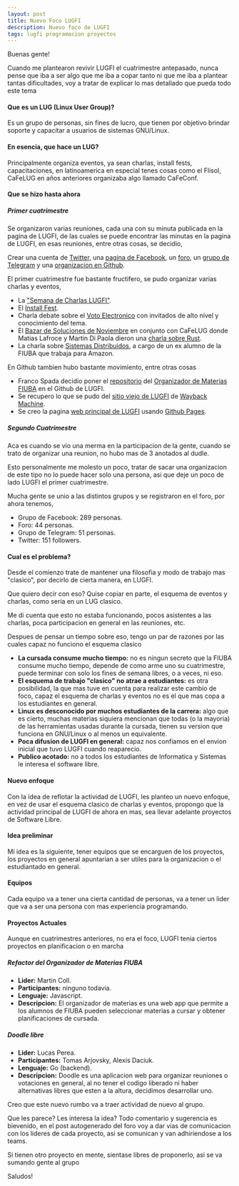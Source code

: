 ```yaml
---
layout: post
title: Nuevo Foco LUGFI
description: Nuevo foco de LUGFI
tags: lugfi programacion proyectos
---
```


Buenas gente!  

Cuando me plantearon revivir LUGFI el cuatrimestre antepasado, nunca pense que iba a ser algo que me iba a
copar tanto ni que me iba a plantear tantas dificultades, voy a tratar de explicar lo mas detallado que pueda todo este tema


#### Que es un LUG (Linux User Group)?

Es un grupo de personas, sin fines de lucro, que tienen por objetivo brindar soporte y capacitar a
usuarios de sistemas GNU/Linux.

#### En esencia, que hace un LUG?

Principalmente organiza eventos, ya sean charlas, install fests, capacitaciones, en latinoamerica en especial tenes cosas como el Flisol, CaFeLUG en años anteriores organizaba algo llamado CaFeConf.

#### Que se hizo hasta ahora
##### Primer cuatrimestre

Se organizaron varias reuniones, cada una con su minuta publicada en la pagina de LUGFI, de las cuales se puede encontrar las minutas en la pagina de LUGFI, en esas reuniones, entre otras cosas, se decidio,

Crear una cuenta de [Twitter](https://twitter.com/LUGFI_Oficial), una 
                    [pagina de Facebook](https://www.facebook.com/groups/lugfi/), un 
                    [foro](https://foro.lug.fi.uba.ar/), un 
                    [grupo de Telegram](https://telegram.me/joinchat/AHsQQT-zSbFrpCbq09ojpw) y una 
                    [organizacion en Github](https://github.com/lugfi).

El primer cuatrimestre fue bastante fructifero, se pudo organizar varias charlas y eventos,

*   La ["Semana de Charlas LUGFI"](https://lugfi.github.io/2016/08/16/semana-lugfi-2016.html).
*   El [Install Fest](https://lugfi.github.io/2016/09/07/dia-instalaciones-septiembre-2016.html).
*   Charla debate sobre el [Voto Electronico](https://lugfi.github.io/2016/10/24/voto-electronico-en-debate.html) con invitados de alto nivel y conocimiento del tema.
*   El [Bazar de Soluciones de Noviembre](https://lugfi.github.io/2016/11/15/bazar-de-soluciones-noviembre-2016.html) en conjunto con CaFeLUG donde Matias Lafroce y Martin Di Paola dieron una [charla sobre Rust](https://www.youtube.com/watch?v=LvH3mlEdwKM).
*   La charla sobre [Sistemas Distribuidos](https://lugfi.github.io/2016/11/25/sistemas-distribuidos-en-la-industria.html), a cargo de un ex alumno de la FIUBA que trabaja para Amazon.    


En Github tambien hubo bastante movimiento, entre otras cosas

*   Franco Spada decidio poner el [repositorio](https://github.com/lugfi/organizador-fiuba) del [Organizador de Materias FIUBA](https://lugfi.github.io/organizador-fiuba/) en el Github de LUGFI.
*   Se recupero lo que se pudo del [sitio viejo de LUGFI](https://lugfi.github.io/lugfi-classic/) de [Wayback Machine](https://archive.org/web/).
*   Se creo la pagina [web principal de LUGFI](https://lugfi.github.io/) usando [Github Pages](https://pages.github.com/).



##### Segundo Cuatrimestre

Aca es cuando se vio una merma en la participacion de la gente, cuando se trato de organizar una reunion, no hubo mas de 3
anotados al dudle.

Esto personalmente me molesto un poco, tratar de sacar una organizacion de este tipo no lo puede hacer solo una persona, asi que deje un poco de lado LUGFI el primer cuatrimestre.


Mucha gente se unio a las distintos grupos y se registraron en el foro, por ahora tenemos,

*   Grupo de Facebook: 289 personas.
*   Foro: 44 personas.
*   Grupo de Telegram: 51 personas.
*   Twitter: 151 followers.  


#### Cual es el problema?

Desde el comienzo trate de mantener una filosofia y modo de trabajo mas "clasico", por decirlo de cierta manera, en LUGFI.

Que quiero decir con eso? Quise copiar en parte, el esquema de eventos y charlas, como seria en un LUG clasico.

Me di cuenta que esto no estaba funcionando, pocos asistentes a las charlas, poca participacion en general en las reuniones, etc.

Despues de pensar un tiempo sobre eso, tengo un par de razones por las cuales capaz no funciono el esquema clasico

*   **La cursada consume mucho tiempo:** no es ningun secreto que la FIUBA consume mucho tiempo, depende de como arme uno su cuatrimestre, puede terminar con solo los fines de semana libres, o a veces, ni eso.
*   **El esquema de trabajo "clasico" no atrae a estudiantes:** es otra posibilidad, la que mas tuve en cuenta para realizar este cambio de foco, capaz el esquema de charlas y eventos no es el que mas copa a los estudiantes en general.
*   **Linux es desconocido por muchos estudiantes de la carrera:** algo que es cierto, muchas materias siquiera mencionan que todas (o la mayoria) de las herramientas usadas durante la cursada, tienen su version que funciona en GNU/Linux o al menos un equivalente.
*   **Poca difusion de LUGFI en general:** capaz nos confiamos en el envion inicial que tuvo LUGFI cuando reaparecio.
*   **Publico acotado:** no a todos los estudiantes de Informatica y Sistemas le interesa el software libre.

#### Nuevo enfoque

Con la idea de reflotar la actividad de LUGFI, les planteo un nuevo enfoque, en vez de usar el esquema clasico de charlas y eventos, propongo que la actividad principal de LUGFI de ahora en mas, sea llevar adelante proyectos de Software Libre.


#### Idea preliminar

Mi idea es la siguiente, tener equipos que se encarguen de los proyectos, los proyectos en general apuntarian a ser utiles para la organizacion o el estudiantado en general.

#### Equipos

Cada equipo va a tener una cierta cantidad de personas, va a tener un lider que va a ser una persona con mas experiencia programando. 


#### Proyectos Actuales

Aunque en cuatrimestres anteriores, no era el foco, LUGFI tenia ciertos proyectos en planificacion o en marcha

##### Refactor del Organizador de Materias FIUBA

*   **Lider:** Martin Coll.
*   **Participantes:** ninguno todavia.
*   **Lenguaje:** Javascript.
*   **Descripcion:** El organizador de materias es una web app que permite a los alumnos de FIUBA pueden seleccionar materias a cursar y obtener planificaciones de cursada.

##### Doodle libre
*   **Lider:** Lucas Perea.
*   **Participantes:** Tomas Arjovsky, Alexis Daciuk.
*   **Lenguaje:** Go (backend).
*   **Descripcion:**  Doodle es una aplicacion web para organizar reuniones o votaciones en general, al no tener el codigo liberado ni haber alternativas libres que esten a la altura, decidimos desarrollar uno.


Creo que este nuevo rumbo va a traer actividad de nuevo al grupo.

Que les parece? Les interesa la idea? Todo comentario y sugerencia es bievenido, en el post autogenerado del foro voy a dar vias de comunicacion con los lideres de cada proyecto, asi se comunican y van adhiriendose a los teams.

Si tienen otro proyecto en mente, sientase libres de proponerlo, asi se va sumando gente al grupo

Saludos!


